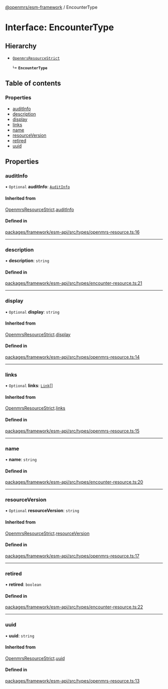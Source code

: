 [@openmrs/esm-framework](../API.md) / EncounterType

# Interface: EncounterType

## Hierarchy

- [`OpenmrsResourceStrict`](OpenmrsResourceStrict.md)

  ↳ **`EncounterType`**

## Table of contents

### Properties

- [auditInfo](EncounterType.md#auditinfo)
- [description](EncounterType.md#description)
- [display](EncounterType.md#display)
- [links](EncounterType.md#links)
- [name](EncounterType.md#name)
- [resourceVersion](EncounterType.md#resourceversion)
- [retired](EncounterType.md#retired)
- [uuid](EncounterType.md#uuid)

## Properties

### auditInfo

• `Optional` **auditInfo**: [`AuditInfo`](AuditInfo.md)

#### Inherited from

[OpenmrsResourceStrict](OpenmrsResourceStrict.md).[auditInfo](OpenmrsResourceStrict.md#auditinfo)

#### Defined in

[packages/framework/esm-api/src/types/openmrs-resource.ts:16](https://github.com/openmrs/openmrs-esm-core/blob/main/packages/framework/esm-api/src/types/openmrs-resource.ts#L16)

___

### description

• **description**: `string`

#### Defined in

[packages/framework/esm-api/src/types/encounter-resource.ts:21](https://github.com/openmrs/openmrs-esm-core/blob/main/packages/framework/esm-api/src/types/encounter-resource.ts#L21)

___

### display

• `Optional` **display**: `string`

#### Inherited from

[OpenmrsResourceStrict](OpenmrsResourceStrict.md).[display](OpenmrsResourceStrict.md#display)

#### Defined in

[packages/framework/esm-api/src/types/openmrs-resource.ts:14](https://github.com/openmrs/openmrs-esm-core/blob/main/packages/framework/esm-api/src/types/openmrs-resource.ts#L14)

___

### links

• `Optional` **links**: [`Link`](Link.md)[]

#### Inherited from

[OpenmrsResourceStrict](OpenmrsResourceStrict.md).[links](OpenmrsResourceStrict.md#links)

#### Defined in

[packages/framework/esm-api/src/types/openmrs-resource.ts:15](https://github.com/openmrs/openmrs-esm-core/blob/main/packages/framework/esm-api/src/types/openmrs-resource.ts#L15)

___

### name

• **name**: `string`

#### Defined in

[packages/framework/esm-api/src/types/encounter-resource.ts:20](https://github.com/openmrs/openmrs-esm-core/blob/main/packages/framework/esm-api/src/types/encounter-resource.ts#L20)

___

### resourceVersion

• `Optional` **resourceVersion**: `string`

#### Inherited from

[OpenmrsResourceStrict](OpenmrsResourceStrict.md).[resourceVersion](OpenmrsResourceStrict.md#resourceversion)

#### Defined in

[packages/framework/esm-api/src/types/openmrs-resource.ts:17](https://github.com/openmrs/openmrs-esm-core/blob/main/packages/framework/esm-api/src/types/openmrs-resource.ts#L17)

___

### retired

• **retired**: `boolean`

#### Defined in

[packages/framework/esm-api/src/types/encounter-resource.ts:22](https://github.com/openmrs/openmrs-esm-core/blob/main/packages/framework/esm-api/src/types/encounter-resource.ts#L22)

___

### uuid

• **uuid**: `string`

#### Inherited from

[OpenmrsResourceStrict](OpenmrsResourceStrict.md).[uuid](OpenmrsResourceStrict.md#uuid)

#### Defined in

[packages/framework/esm-api/src/types/openmrs-resource.ts:13](https://github.com/openmrs/openmrs-esm-core/blob/main/packages/framework/esm-api/src/types/openmrs-resource.ts#L13)

